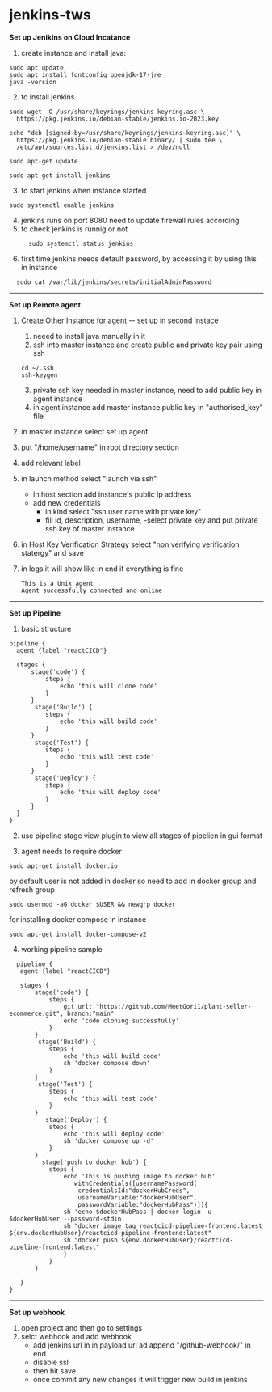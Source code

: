 # jenkins-tws
**Set up Jenikins on Cloud Incatance**

1. create instance and install java:

```
sudo apt update
sudo apt install fontconfig openjdk-17-jre
java -version
```

2. to install jenkins
```
sudo wget -O /usr/share/keyrings/jenkins-keyring.asc \
  https://pkg.jenkins.io/debian-stable/jenkins.io-2023.key

echo "deb [signed-by=/usr/share/keyrings/jenkins-keyring.asc]" \
  https://pkg.jenkins.io/debian-stable binary/ | sudo tee \
  /etc/apt/sources.list.d/jenkins.list > /dev/null

sudo apt-get update

sudo apt-get install jenkins
```

3. to start jenkins when instance started
```
sudo systemctl enable jenkins
```

4. jenkins runs on port 8080 need to update firewall rules according
5. to check jenkins is runnig or not
   ```
     sudo systemctl status jenkins
    ```
7. first time jenkins needs default password, by accessing it by using this in instance 
 ```
   sudo cat /var/lib/jenkins/secrets/initialAdminPassword
```
---

**Set up Remote agent**

1. Create Other Instance for agent
   -- set up in second instace
   1. neeed to install java manually in it
   2. ssh into master instance and create public and private key pair using ssh
    ```
    cd ~/.ssh
    ssh-keygen
    ```
    3. private ssh key needed in master instance, need to add public key in agent instance
    4. in agent instance add master instance public key in "authorised_key" file 

2. in master instance select set up agent
3. put "/home/username" in root directory section
4. add relevant label
5. in launch method select "launch via ssh"
    - in host section add instance's public ip address
    - add new credentials
       - in kind select "ssh user name with private key"
       - fill id, description, username,
       -select private key and put private ssh key of master instance
6. in Host Key Verification Strategy select "non verifying verification statergy" and save
7. in logs it will show like in end if everything is fine
     ```
    This is a Unix agent
    Agent successfully connected and online
    ```
---
**Set up Pipeline**

1. basic structure
  ```
pipeline {
    agent {label "reactCICD"}

    stages {
        stage('code') {
            steps {
                echo 'this will clone code'
            }
        }
         stage('Build') {
            steps {
                echo 'this will build code'
            }
        }
         stage('Test') {
            steps {
                echo 'this will test code'
            }
        }
         stage('Deploy') {
            steps {
                echo 'this will deploy code'
            }
        }
    }
}
```

2. use pipeline stage view plugin to view all stages of pipelien in gui format
  
3. agent needs to require docker
```
sudo apt-get install docker.io
```

by default user is not added in docker so need to add in docker group and refresh group
```
sudo usermod -aG docker $USER && newgrp docker
```

for installing docker compose in instance
```
sudo apt-get install docker-compose-v2
```

4. working pipeline sample
 ```
   pipeline {
    agent {label "reactCICD"}

    stages {
        stage('code') {
            steps {
                git url: "https://github.com/MeetGori1/plant-seller-ecommerce.git", branch:"main"
                echo 'code cloning successfully'
            }
        }
         stage('Build') {
            steps {
                echo 'this will build code'
                sh 'docker compose down'
            }
        }
         stage('Test') {
            steps {
                echo 'this will test code'
            }
        }
           stage('Deploy') {
            steps {
                echo 'this will deploy code'
                sh 'docker compose up -d'
            }
        }
          stage('push to docker hub') {
            steps {
                echo 'This is pushing image to docker hub'
                   withCredentials([usernamePassword(
                    credentialsId:"dockerHubCreds",
                    usernameVariable:"dockerHubUser", 
                    passwordVariable:"dockerHubPass")]){
                sh 'echo $dockerHubPass | docker login -u $dockerHubUser --password-stdin'
                sh "docker image tag reactcicd-pipeline-frontend:latest ${env.dockerHubUser}/reactcicd-pipeline-frontend:latest"
                sh "docker push ${env.dockerHubUser}/reactcicd-pipeline-frontend:latest"
                }
            }
        }
     
    }
}
```

---
**Set up webhook**

1. open project and then go to settings
2. selct webhook and add webhook
   - add jenkins url in in payload url ad append "/github-webhook/" in end
   - disable ssl
   - then hit save
   - once commit any new changes it will trigger new build in jenkins



   
